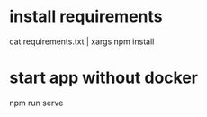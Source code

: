 # install requirements

cat requirements.txt | xargs npm install

# start app without docker

npm run serve

